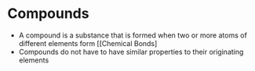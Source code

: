 # Compounds

- A compound is a substance that is formed when two or more atoms of different elements form [[Chemical Bonds]
- Compounds do not have to have similar properties to their originating elements
